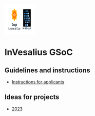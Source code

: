<img src="google_summer_of_code_invesalius_vertical.png" alt="GSoC and InVesalius logo" style="height: 100px; width:100px;"/>

# InVesalius GSoC

## Guidelines and instructions

- [Instructions for applicants](https://github.com/invesalius/gsoc/blob/main/gsoc_application.md)

## Ideas for projects

- [2023](https://github.com/invesalius/gsoc/blob/main/gsoc_2023_ideas.md)

